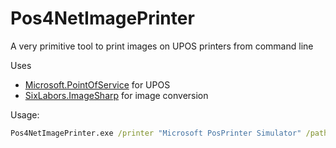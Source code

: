 # Pos4NetImagePrinter
A very primitive tool to print images on UPOS printers from command line

Uses 
 - [Microsoft.PointOfService](https://docs.microsoft.com/en-us/previous-versions/windows/embedded/bb429024(v=winembedded.4)?redirectedfrom=MSDN) for UPOS
 - [SixLabors.ImageSharp](https://github.com/SixLabors/ImageSharp) for image conversion

Usage:
``` cmd
Pos4NetImagePrinter.exe /printer "Microsoft PosPrinter Simulator" /path C:\Users\User\Pictures\SmileFace.jpg /width Full /label "100% Smile!"
``` 